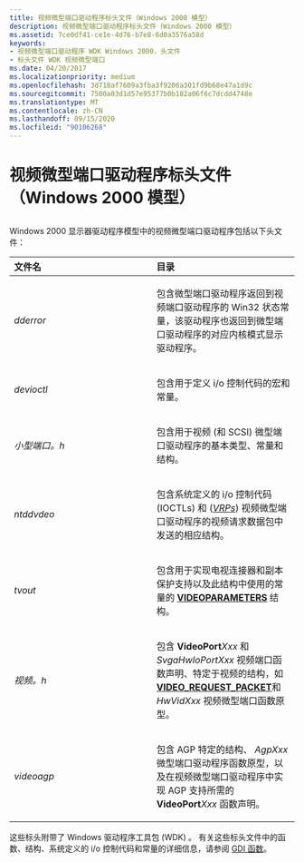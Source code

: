 ```yaml
---
title: 视频微型端口驱动程序标头文件（Windows 2000 模型）
description: 视频微型端口驱动程序标头文件（Windows 2000 模型）
ms.assetid: 7ce0df41-ce1e-4d76-b7e8-6d0a3576a58d
keywords:
- 视频微型端口驱动程序 WDK Windows 2000，头文件
- 标头文件 WDK 视频微型端口
ms.date: 04/20/2017
ms.localizationpriority: medium
ms.openlocfilehash: 3d718af7609a3fba3f9206a301fd9b68e47a1d9c
ms.sourcegitcommit: 7500a03d1d57e95377b0b182a06f6c7dcdd4748e
ms.translationtype: MT
ms.contentlocale: zh-CN
ms.lasthandoff: 09/15/2020
ms.locfileid: "90106268"
---
```

# <a name="video-miniport-driver-header-files-windows-2000-model"></a>视频微型端口驱动程序标头文件（Windows 2000 模型）


## <span id="ddk_video_miniport_driver_header_files_windows_2000_model__gg"></span><span id="DDK_VIDEO_MINIPORT_DRIVER_HEADER_FILES_WINDOWS_2000_MODEL__GG"></span>


Windows 2000 显示器驱动程序模型中的视频微型端口驱动程序包括以下头文件：

<table>
<colgroup>
<col width="50%" />
<col width="50%" />
</colgroup>
<thead>
<tr class="header">
<th align="left">文件名</th>
<th align="left">目录</th>
</tr>
</thead>
<tbody>
<tr class="odd">
<td align="left"><p><em>dderror</em></p></td>
<td align="left"><p>包含微型端口驱动程序返回到视频端口驱动程序的 Win32 状态常量，该驱动程序也返回到微型端口驱动程序的对应内核模式显示驱动程序。</p></td>
</tr>
<tr class="even">
<td align="left"><p><em>devioctl</em></p></td>
<td align="left"><p>包含用于定义 i/o 控制代码的宏和常量。</p></td>
</tr>
<tr class="odd">
<td align="left"><p><em>小型端口。h</em></p></td>
<td align="left"><p>包含用于视频 (和 SCSI) 微型端口驱动程序的基本类型、常量和结构。</p></td>
</tr>
<tr class="even">
<td align="left"><p><em>ntddvdeo</em></p></td>
<td align="left"><p>包含系统定义的 i/o 控制代码 (IOCTLs) 和 (<a href="/windows-hardware/drivers/#wdkgloss-video-request-packet--vrp-" data-raw-source="&lt;em&gt;VRPs&lt;/em&gt;"><em>VRPs</em></a>) 视频微型端口驱动程序的视频请求数据包中发送的相应结构。</p></td>
</tr>
<tr class="odd">
<td align="left"><p><em>tvout</em></p></td>
<td align="left"><p>包含用于实现电视连接器和副本保护支持以及此结构中使用的常量的 <a href="/windows/desktop/api/tvout/ns-tvout-_videoparameters" data-raw-source="[&lt;strong&gt;VIDEOPARAMETERS&lt;/strong&gt;](/windows/desktop/api/tvout/ns-tvout-_videoparameters)"><strong>VIDEOPARAMETERS</strong></a> 结构。</p></td>
</tr>
<tr class="even">
<td align="left"><p><em>视频。h</em></p></td>
<td align="left"><p>包含 <strong>VideoPort</strong><em>Xxx</em> 和 <em>SvgaHwIoPortXxx</em> 视频端口函数声明、特定于视频的结构，如 <a href="/windows-hardware/drivers/ddi/video/ns-video-_video_request_packet" data-raw-source="[&lt;strong&gt;VIDEO_REQUEST_PACKET&lt;/strong&gt;](/windows-hardware/drivers/ddi/video/ns-video-_video_request_packet)"><strong>VIDEO_REQUEST_PACKET</strong></a>和 <em>HwVidXxx</em> 视频微型端口函数原型。</p></td>
</tr>
<tr class="odd">
<td align="left"><p><em>videoagp</em></p></td>
<td align="left"><p>包含 AGP 特定的结构、 <em>AgpXxx</em> 微型端口驱动程序函数原型，以及在视频微型端口驱动程序中实现 AGP 支持所需的 <strong>VideoPort</strong><em>Xxx</em> 函数声明。</p></td>
</tr>
</tbody>
</table>

 

这些标头附带了 Windows 驱动程序工具包 (WDK) 。 有关这些标头文件中的函数、结构、系统定义的 i/o 控制代码和常量的详细信息，请参阅 [GDI 函数](/windows-hardware/drivers/ddi/index)。

